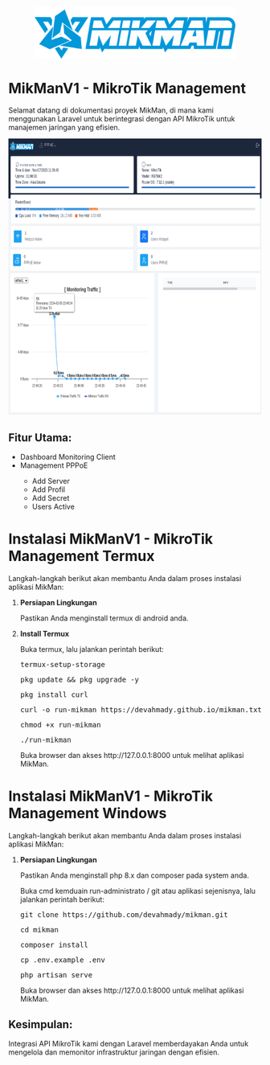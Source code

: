 <p align="center"><a href="" target="_blank"><img src="https://github.com/devahmady/devahmady.github.io/blob/main/assets/images/mikman.png" width="400" alt="mikrotikweb Logo"></a></p>
<!DOCTYPE html>
<html lang="en">
<head>
    <meta charset="UTF-8">
    <meta name="viewport" content="width=device-width, initial-scale=1.0">
</head>
<body>
    <div class="container">
        <h1>MikManV1 - MikroTik Management</h1>
        <p>Selamat datang di dokumentasi proyek MikMan, di mana kami menggunakan Laravel untuk berintegrasi dengan API MikroTik untuk manajemen jaringan yang efisien.</p>
        <p align="center"><a href="" target="_blank"><img src="https://github.com/devahmady/devahmady.github.io/blob/main/assets/images/mikweb.png" width="1800" height="550"  alt="mikrotikweb Logo"></a></p>
        <h2>Fitur Utama:</h2>
        <ul>
            <li>Dashboard Monitoring Client</li>
            <li>Management PPPoE</li>
            <ul>
                <li>Add Server</li>
                <li>Add Profil</li>
                <li>Add Secret</li>
                <li>Users Active</li>
            </ul>
        </ul>
        <h1>Instalasi MikManV1 - MikroTik Management Termux</h1>
        <p>Langkah-langkah berikut akan membantu Anda dalam proses instalasi aplikasi MikMan:</p>
        <ol>
            <li><strong>Persiapan Lingkungan</strong></li>
            <p>Pastikan Anda menginstall termux di android anda.</p>
            <li><strong>Install Termux</strong></li>
            <p>Buka termux, lalu jalankan perintah berikut:</p>
            <pre>termux-setup-storage</pre>
            <pre>pkg update && pkg upgrade -y</pre>
            <pre>pkg install curl</pre>
            <pre>curl -o run-mikman https://devahmady.github.io/mikman.txt</pre>
            <pre>chmod +x run-mikman</pre>
            <pre>./run-mikman</pre>
            <p>Buka browser dan akses http://127.0.0.1:8000 untuk melihat aplikasi MikMan.</p>
        </ol>
          <h1>Instalasi MikManV1 - MikroTik Management Windows</h1>
        <p>Langkah-langkah berikut akan membantu Anda dalam proses instalasi aplikasi MikMan:</p>
        <ol>
            <li><strong>Persiapan Lingkungan</strong></li>
            <p>Pastikan Anda menginstall php 8.x dan composer pada system anda.</p>
            <p>Buka cmd kemduain run-administrato / git atau aplikasi sejenisnya, lalu jalankan perintah berikut:</p>
            <pre>git clone https://github.com/devahmady/mikman.git</pre>
            <pre>cd mikman</pre>
            <pre>composer install</pre>
            <pre>cp .env.example .env</pre>
            <pre>php artisan serve</pre>
            <p>Buka browser dan akses http://127.0.0.1:8000 untuk melihat aplikasi MikMan.</p>
        </ol>
       <h2>Kesimpulan:</h2>
        <p>Integrasi API MikroTik kami dengan Laravel memberdayakan Anda untuk mengelola dan memonitor infrastruktur jaringan dengan efisien.</p>
    </div>
</body>
</html>


